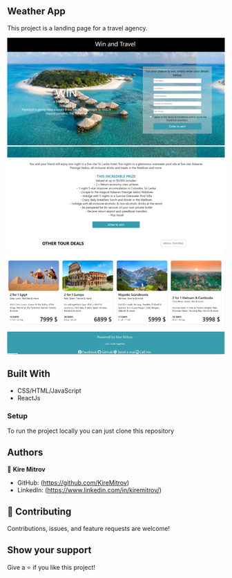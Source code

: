 ## Weather App 

This project is a landing page for a travel agency.

![Alt text](src/components/assets/img/form.png)![Alt text](src/components/assets/img/offer.png)![Alt text](src/components/assets/img/tours.png)

## Built With

- CSS/HTML/JavaScript
- ReactJs


### Setup

To run the project locally you can just clone this repository

## Authors

👤 **Kire Mitrov**

- GitHub: (https://github.com/KireMitrov)
- LinkedIn: (https://www.linkedin.com/in/kiremitrov/)

## 🤝 Contributing

Contributions, issues, and feature requests are welcome!


## Show your support

Give a ⭐️ if you like this project!